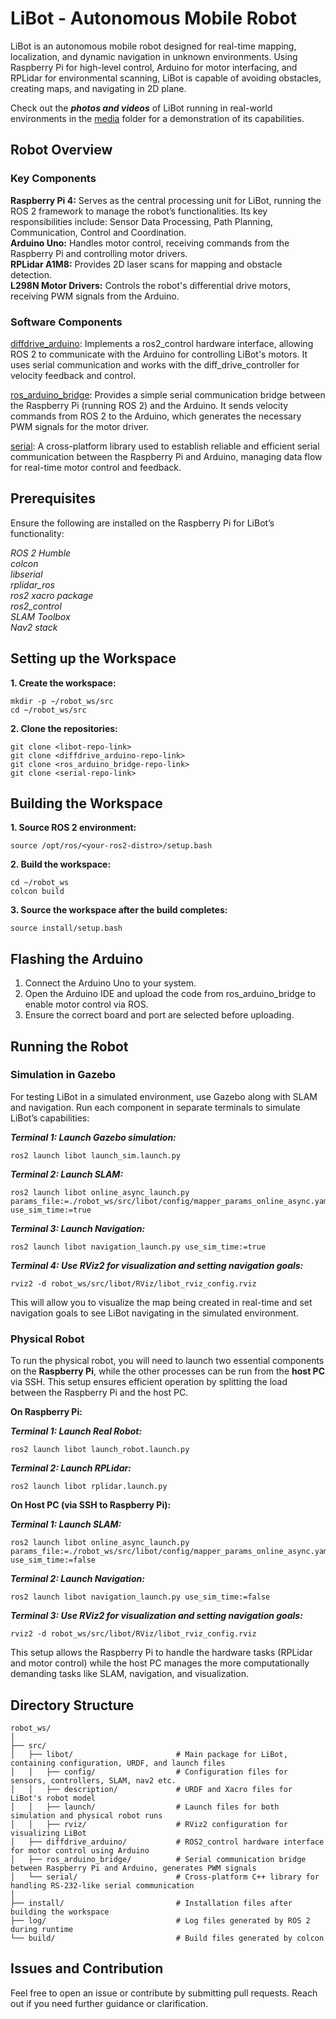 # LiBot - Autonomous Mobile Robot

LiBot is an autonomous mobile robot designed for real-time mapping, localization, and dynamic navigation in unknown environments. Using Raspberry Pi for high-level control, Arduino for motor interfacing, and RPLidar for environmental scanning, LiBot is capable of avoiding obstacles, creating maps, and navigating in 2D plane.

Check out the ***photos and videos*** of LiBot running in real-world environments in the [media](https://github.com/mohitgpt07/libot/tree/main/media) folder for a demonstration of its capabilities.

## Robot Overview
### Key Components
**Raspberry Pi 4:** Serves as the central processing unit for LiBot, running the ROS 2 framework to manage the robot’s functionalities. Its key responsibilities include: Sensor Data Processing, Path Planning, Communication, Control and Coordination.    
**Arduino Uno:** Handles motor control, receiving commands from the Raspberry Pi and controlling motor drivers.  
**RPLidar A1M8:** Provides 2D laser scans for mapping and obstacle detection.  
**L298N Motor Drivers:** Controls the robot's differential drive motors, receiving PWM signals from the Arduino.  

### Software Components
[diffdrive_arduino](https://github.com/mohitgpt07/diffdrive_arduino): Implements a ros2_control hardware interface, allowing ROS 2 to communicate with the Arduino for controlling LiBot's motors. It uses serial communication and works with the diff_drive_controller for velocity feedback and control.

[ros_arduino_bridge](https://github.com/mohitgpt07/ros_arduino_bridge): Provides a simple serial communication bridge between the Raspberry Pi (running ROS 2) and the Arduino. It sends velocity commands from ROS 2 to the Arduino, which generates the necessary PWM signals for the motor driver.

[serial](https://github.com/mohitgpt07/serial): A cross-platform library used to establish reliable and efficient serial communication between the Raspberry Pi and Arduino, managing data flow for real-time motor control and feedback.

## Prerequisites
Ensure the following are installed on the Raspberry Pi for LiBot’s functionality:  

*ROS 2 Humble*  
*colcon*  
*libserial*  
*rplidar_ros*  
*ros2 xacro package*  
*ros2_control*  
*SLAM Toolbox*  
*Nav2 stack*

## Setting up the Workspace
**1. Create the workspace:**
```
mkdir -p ~/robot_ws/src
cd ~/robot_ws/src
```

**2. Clone the repositories:**
```
git clone <libot-repo-link>
git clone <diffdrive_arduino-repo-link>
git clone <ros_arduino_bridge-repo-link>
git clone <serial-repo-link>
```

## Building the Workspace
**1. Source ROS 2 environment:**
```
source /opt/ros/<your-ros2-distro>/setup.bash
```

**2. Build the workspace:**
```
cd ~/robot_ws
colcon build
```

**3. Source the workspace after the build completes:**
```
source install/setup.bash
```

## Flashing the Arduino
1. Connect the Arduino Uno to your system.
2. Open the Arduino IDE and upload the code from ros_arduino_bridge to enable motor control via ROS.
3. Ensure the correct board and port are selected before uploading.

## Running the Robot
### Simulation in Gazebo
For testing LiBot in a simulated environment, use Gazebo along with SLAM and navigation.
Run each component in separate terminals to simulate LiBot’s capabilities:

***Terminal 1: Launch Gazebo simulation:***
```
ros2 launch libot launch_sim.launch.py
```

***Terminal 2: Launch SLAM:***
```
ros2 launch libot online_async_launch.py params_file:=./robot_ws/src/libot/config/mapper_params_online_async.yaml use_sim_time:=true
```

***Terminal 3: Launch Navigation:***
```
ros2 launch libot navigation_launch.py use_sim_time:=true
```

***Terminal 4: Use RViz2 for visualization and setting navigation goals:***
```
rviz2 -d robot_ws/src/libot/RViz/libot_rviz_config.rviz
```
This will allow you to visualize the map being created in real-time and set navigation goals to see LiBot navigating in the simulated environment.

### Physical Robot
To run the physical robot, you will need to launch two essential components on the **Raspberry Pi**, while the other processes can be run from the **host PC** via SSH. This setup ensures efficient operation by splitting the load between the Raspberry Pi and the host PC.

**On Raspberry Pi:**  

***Terminal 1: Launch Real Robot:***
```
ros2 launch libot launch_robot.launch.py
```

***Terminal 2: Launch RPLidar:***
```
ros2 launch libot rplidar.launch.py
```

**On Host PC (via SSH to Raspberry Pi):**

***Terminal 1: Launch SLAM:***
```
ros2 launch libot online_async_launch.py params_file:=./robot_ws/src/libot/config/mapper_params_online_async.yaml use_sim_time:=false
```

***Terminal 2: Launch Navigation:***
```
ros2 launch libot navigation_launch.py use_sim_time:=false
```

***Terminal 3: Use RViz2 for visualization and setting navigation goals:***
```
rviz2 -d robot_ws/src/libot/RViz/libot_rviz_config.rviz
```
This setup allows the Raspberry Pi to handle the hardware tasks (RPLidar and motor control) while the host PC manages the more computationally demanding tasks like SLAM, navigation, and visualization.  


## Directory Structure
```
robot_ws/
│
├── src/
│   ├── libot/                       # Main package for LiBot, containing configuration, URDF, and launch files
│   │   ├── config/                  # Configuration files for sensors, controllers, SLAM, nav2 etc.
│   │   ├── description/             # URDF and Xacro files for LiBot's robot model
│   │   ├── launch/                  # Launch files for both simulation and physical robot runs
│   │   ├── rviz/                    # RViz2 configuration for visualizing LiBot
│   ├── diffdrive_arduino/           # ROS2_control hardware interface for motor control using Arduino
│   ├── ros_arduino_bridge/          # Serial communication bridge between Raspberry Pi and Arduino, generates PWM signals
│   └── serial/                      # Cross-platform C++ library for handling RS-232-like serial communication
│
├── install/                         # Installation files after building the workspace
├── log/                             # Log files generated by ROS 2 during runtime
└── build/                           # Build files generated by colcon
```

## Issues and Contribution
Feel free to open an issue or contribute by submitting pull requests. Reach out if you need further guidance or clarification.

